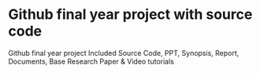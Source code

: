 # Github final year project with source code
Github final year project Included Source Code, PPT, Synopsis, Report, Documents, Base Research Paper &amp; Video tutorials

